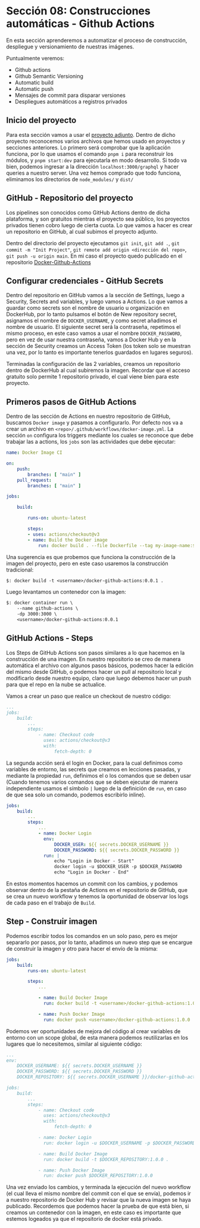 # Sección 08: Construcciones automáticas - Github Actions

En esta sección aprenderemos a automatizar el proceso de construcción, despliegue y versionamiento de nuestras imágenes.

Puntualmente veremos:

- Github actions
- Github Semantic Versioning
- Automatic build
- Automatic push
- Mensajes de commit para disparar versiones
- Despliegues automáticos a registros privados

## Inicio del proyecto

Para esta sección vamos a usar el [proyecto adjunto](./graphql-actions/). Dentro de dicho proyecto reconocemos varios archivos que hemos usado en proyectos y secciones anteriores. Lo primero será comprobar que la aplicación funciona, por lo que usamos el comando `pnpm i` para reconstruir los módulos, y `pnpm start:dev` para ejecutarla en modo desarrollo. Si todo va bien, podemos ingresar a la dirección `localhost:3000/graphql` y hacer queries a nuestro server. Una vez hemos comprado que todo funciona, eliminamos los directorios de `node_modules/` y `dist/`

## GitHub - Repositorio del proyecto

Los pipelines son conocidos como GitHub Actions dentro de dicha plataforma, y son gratuitos mientras el proyecto sea público, los proyectos privados tienen cobro luego de cierta cuota. Lo que vamos a hacer es crear un repositorio en GitHub, al cual subimos el proyecto adjunto.

Dentro del directorio del proyecto ejecutamos `git init`, `git add .`, `git commit -m "Init Project"`, `git remote add origin <dirección del repo>`, `git push -u origin main`. En mi caso el proyecto quedo publicado en el repositorio [Docker-Github-Actions](https://github.com/carlos-paezf/Docker-GitHub-Actions)

## Configurar credenciales - GitHub Secrets

Dentro del repositorio en GitHub vamos a la sección de Settings, luego a Security, Secrets and variables, y luego vamos a Actions. Lo que vamos a guardar como secrets son el nombre de usuario u organización en DockerHub, por lo tanto pulsamos el botón de New repository secret, asignamos el nombre de `DOCKER_USERNAME`, y como secret añadimos el nombre de usuario. El siguiente secret será la contraseña, repetimos el mismo proceso, en este caso vamos a usar el nombre `DOCKER_PASSWORD`, pero en vez de usar nuestra contraseña, vamos a Docker Hub y en la sección de Security creamos un Access Token (los token solo se muestran una vez, por lo tanto es importante tenerlos guardados en lugares seguros).

Terminadas la configuración de las 2 variables, creamos un repositorio dentro de DockerHub al cual subiremos la imagen. Recordar que el acceso gratuito solo permite 1 repositorio privado, el cual viene bien para este proyecto.

## Primeros pasos de GitHub Actions

Dentro de las sección de Actions en nuestro repositorio de GitHub, buscamos `Docker image` y pasamos a configurarlo. Por defecto nos va a crear un archivo en `<repo>/.github/workflows/docker-image.yml`. La sección `on` configura los triggers mediante los cuales se reconoce que debe trabajar las a actions, los `jobs` son las actividades que debe ejecutar:

```yaml
name: Docker Image CI

on:
    push:
        branches: [ "main" ]
    pull_request:
        branches: [ "main" ]

jobs:

    build:

        runs-on: ubuntu-latest

        steps:
        - uses: actions/checkout@v3
        - name: Build the Docker image
            run: docker build . --file Dockerfile --tag my-image-name:$(date +%s)
```

Una sugerencia es que probemos que funciona la construcción de la imagen del proyecto, pero en este caso usaremos la construcción tradicional:

```txt
$: docker build -t <username>/docker-github-actions:0.0.1 .
```

Luego levantamos un contenedor con la imagen:

```txt
$: docker container run \
    --name github-actions \
    -dp 3000:3000 \
    <username>/docker-github-actions:0.0.1
```

## GitHub Actions - Steps

Los Steps de GitHub Actions son pasos similares a lo que hacemos en la construcción de una imagen. En nuestro repositorio se creo de manera automática el archivo con algunos pasos básicos, podemos hacer la edición del mismo desde GitHub, o podemos hacer un pull al repositorio local y modificarlo desde nuestro equipo, claro que luego debemos hacer un push para que el repo en la nube se actualice.

Vamos a crear un paso que realice un checkout de nuestro código:

```yaml
...
jobs:
    build:
        ...
        steps:
            - name: Checkout code
              uses: actions/checkout@v3
              with:
                  fetch-depth: 0
```

La segunda acción será el login en Docker, para la cual definimos como variables de entorno, las secrets que creamos en lecciones pasadas, y mediante la propiedad `run`, definimos el o los comandos que se deben usar (Cuando tenemos varios comandos que se deben ejecutar de manera independiente usamos el símbolo `|` luego de la definición de `run`, en caso de que sea solo un comando, podemos escribirlo inline).

```yaml
jobs:
    build:
        ...
        steps:
            ...
            - name: Docker Login
              env:
                  DOCKER_USER: ${{ secrets.DOCKER_USERNAME }}
                  DOCKER_PASSWORD: ${{ secrets.DOCKER_PASSWORD }}
              run: |
                  echo "Login in Docker - Start"
                  docker login -u $DOCKER_USER -p $DOCKER_PASSWORD
                  echo "Login in Docker - End"
```

En estos momentos hacemos un commit con los cambios, y podemos observar dentro de la pestaña de Actions en el repositorio de GitHub, que se crea un nuevo workflow y tenemos la oportunidad de observar los logs de cada paso en el trabajo de `Build`.

## Step - Construir imagen

Podemos escribir todos los comandos en un solo paso, pero es mejor separarlo por pasos, por lo tanto, añadimos un nuevo step que se encargue de construir la imagen y otro para hacer el envío de la misma:

```yaml
jobs:
    build:
        runs-on: ubuntu-latest

        steps:
            ...

            - name: Build Docker Image
              run: docker build -t <username>/docker-github-actions:1.0.0 .

            - name: Push Docker Image
              run: docker push <username>/docker-github-actions:1.0.0
```

Podemos ver oportunidades de mejora del código al crear variables de entorno con un scope global, de esta manera podemos reutilizarlas en los lugares que lo necesitemos, similar al siguiente código:

```yaml
...
env:
    DOCKER_USERNAME: ${{ secrets.DOCKER_USERNAME }}
    DOCKER_PASSWORD: ${{ secrets.DOCKER_PASSWORD }}
    DOCKER_REPOSITORY: ${{ secrets.DOCKER_USERNAME }}/docker-github-actions

jobs:
    build:
        ...
        steps:
            - name: Checkout code
              uses: actions/checkout@v3
              with:
                  fetch-depth: 0

            - name: Docker Login
              run: docker login -u $DOCKER_USERNAME -p $DOCKER_PASSWORD

            - name: Build Docker Image
              run: docker build -t $DOCKER_REPOSITORY:1.0.0 .

            - name: Push Docker Image
              run: docker push $DOCKER_REPOSITORY:1.0.0
```

Una vez enviado los cambios, y terminada la ejecución del nuevo workflow (el cual lleva el mismo nombre del commit con el que se envía), podemos ir a nuestro repositorio de Docker Hub y revisar que la nueva imagen se haya publicado. Recordemos que podemos hacer la prueba de que está bien, si creamos un contenedor con la imagen, en este caso es importante que estemos logeados ya que el repositorio de docker está privado.
